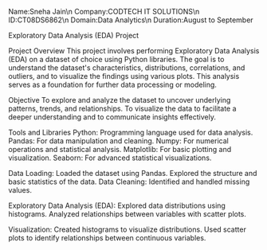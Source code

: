 Name:Sneha Jain\n
Company:CODTECH IT SOLUTIONS\n
ID:CT08DS6862\n
Domain:Data Analytics\n
Duration:August to September


Exploratory Data Analysis (EDA) Project

Project Overview
This project involves performing Exploratory Data Analysis (EDA) on a dataset of choice using Python libraries. 
The goal is to understand the dataset's characteristics, distributions, correlations, and outliers, and to visualize the findings using various plots. This analysis serves as a foundation for further data processing or modeling.

Objective
To explore and analyze the dataset to uncover underlying patterns, trends, and relationships.
To visualize the data to facilitate a deeper understanding and to communicate insights effectively.

Tools and Libraries
Python: Programming language used for data analysis.
Pandas: For data manipulation and cleaning.
Numpy: For numerical operations and statistical analysis.
Matplotlib: For basic plotting and visualization.
Seaborn: For advanced statistical visualizations.

Data Loading:
Loaded the dataset using Pandas.
Explored the structure and basic statistics of the data.
Data Cleaning:
Identified and handled missing values.

Exploratory Data Analysis (EDA):
Explored data distributions using histograms.
Analyzed relationships between variables with scatter plots.

Visualization:
Created histograms to visualize distributions.
Used scatter plots to identify relationships between continuous variables.


